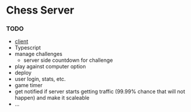 # Chess Server

### TODO

- [client](https://github.com/jckmgraw/chess-client)
- Typescript
- manage challenges
  - server side countdown for challenge
- play against computer option
- deploy
- user login, stats, etc.
- game timer
- get notified if server starts getting traffic (99.99% chance that will not happen) and make it scaleable
- ...
